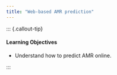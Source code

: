 ```yaml
---
title: "Web-based AMR prediction"
---
```


::: {.callout-tip}
#### Learning Objectives

- Understand how to predict AMR online.

:::

